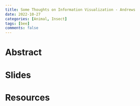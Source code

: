 ```yaml
---
title: Some Thoughts on Information Visualization - Andrews 
date: 2022-10-27
categories: [Animal, Insect]
tags: [bee]
comments: false
---
```


# Abstract 

# Slides

# Resources